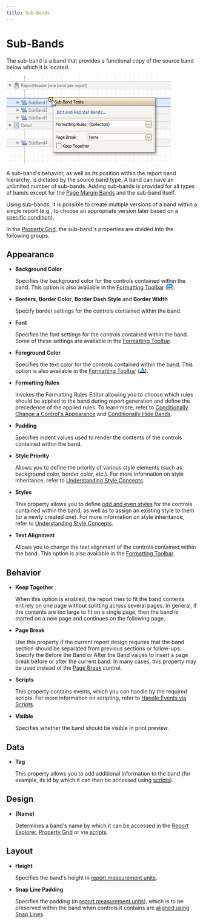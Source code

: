```yaml
---
title: Sub-Bands
---
```

# Sub-Bands
The sub-band is a band that provides a functional copy of the source band below which it is located.

![EUD_RD_SubBands](../../../../../images/img125033.png)

A sub-band's behavior, as well as its position within the report band hierarchy, is dictated by the source band type. A band can have an unlimited number of sub-bands. Adding sub-bands is provided for all types of bands except for the [Page Margin Bands](page-margin-bands.md) and the sub-band itself.

Using sub-bands, it is possible to create multiple versions of a band within a single report (e.g., to choose an appropriate version later based on a [specific condition](../../create-reports/styles-and-conditional-formatting/conditionally-hide-bands.md)).

In the [Property Grid](../report-designer-ui/property-grid.md), the sub-band's properties are divided into the following groups.

## Appearance
* **Background Color**
	
	Specifies the background color for the controls contained within the band. This option is also available in the [Formatting Toolbar](../report-designer-ui/formatting-toolbar.md) (![RD_Toolbars_Format_Back](../../../../../images/img8441.png)).
* **Borders**, **Border Color**, **Border Dash Style** and **Border Width**
	
	Specify border settings for the controls contained within the band.
* **Font**
	
	Specifies the font settings for the controls contained within the band. Some of these settings are available in the [Formatting Toolbar](../report-designer-ui/formatting-toolbar.md).
* **Foreground Color**
	
	Specifies the text color for the controls contained within the band. This option is also available in the [Formatting Toolbar](../report-designer-ui/formatting-toolbar.md) (![RD_Toolbars_Format_Color](../../../../../images/img8440.png)).
* **Formatting Rules**
	
	Invokes the Formatting Rules Editor allowing you to choose which rules should be applied to the band during report generation and define the precedence of the applied rules. To learn more, refer to [Conditionally Change a Control's Appearance](../../create-reports/styles-and-conditional-formatting/conditionally-change-a-controls-appearance.md) and [Conditionally Hide Bands](../../create-reports/styles-and-conditional-formatting/conditionally-hide-bands.md).
* **Padding**
	
	Specifies indent values used to render the contents of the controls contained within the band.
* **Style Priority**
	
	Allows you to define the priority of various style elements (such as background color, border color, etc.). For more information on style inheritance, refer to [Understanding Style Concepts](../../create-reports/styles-and-conditional-formatting/understanding-style-concepts.md).
* **Styles**
	
	This property allows you to define [odd and even styles](../../create-reports/styles-and-conditional-formatting/use-odd-and-even-styles.md) for the controls contained within the band, as well as to assign an existing style to them (or a newly created one). For more information on style inheritance, refer to [Understanding Style Concepts](../../create-reports/styles-and-conditional-formatting/understanding-style-concepts.md).
* **Text Alignment**
	
	Allows you to change the text alignment of the controls contained within the band. This option is also available in the [Formatting Toolbar](../report-designer-ui/formatting-toolbar.md).

## Behavior
* **Keep Together**
	
	When this option is enabled, the report tries to fit the band contents entirely on one page without splitting across several pages. In general, if the contents are too large to fit on a single page, then the band is started on a new page and continues on the following page.
* **Page Break**
	
	Use this property if the current report design requires that the band section should be separated from previous sections or follow-ups. Specify the Before the Band or After the Band values to insert a page break before or after the current band. In many cases, this property may be used instead of the [Page Break](../report-controls/page-break.md) control.
* **Scripts**
	
	This property contains events, which you can handle by the required scripts. For more information on scripting, refer to [Handle Events via Scripts](../../create-reports/miscellaneous/handle-events-via-scripts.md).
* **Visible**
	
	Specifies whether the band should be visible in print preview.

## Data
* **Tag**
	
	This property allows you to add additional information to the band (for example, its id by which it can then be accessed using [scripts](../../create-reports/miscellaneous/handle-events-via-scripts.md)).

## Design
* **(Name)**
	
	Determines a band's name by which it can be accessed in the [Report Explorer](../report-designer-ui/report-explorer.md), [Property Grid](../report-designer-ui/property-grid.md) or via [scripts](../../create-reports/miscellaneous/handle-events-via-scripts.md).

## Layout
* **Height**
	
	Specifies the band's height in [report measurement units](../../create-reports/basic-operations/change-measurement-units-of-a-report.md).
* **Snap Line Padding**
	
	Specifies the padding (in [report measurement units](../../create-reports/basic-operations/change-measurement-units-of-a-report.md)), which is to be preserved within the band when controls it contains are [aligned using Snap Lines](../../create-reports/basic-operations/controls-positioning.md).